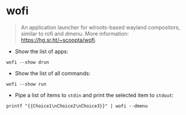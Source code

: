 # wofi

> An application launcher for wlroots-based wayland compositors, similar to rofi and dmenu.
> More information: <https://hg.sr.ht/~scoopta/wofi>.

- Show the list of apps:

`wofi --show drun`

- Show the list of all commands:

`wofi --show run`

- Pipe a list of items to `stdin` and print the selected item to `stdout`:

`printf "{{Choice1\nChoice2\nChoice3}}" | wofi --dmenu`

